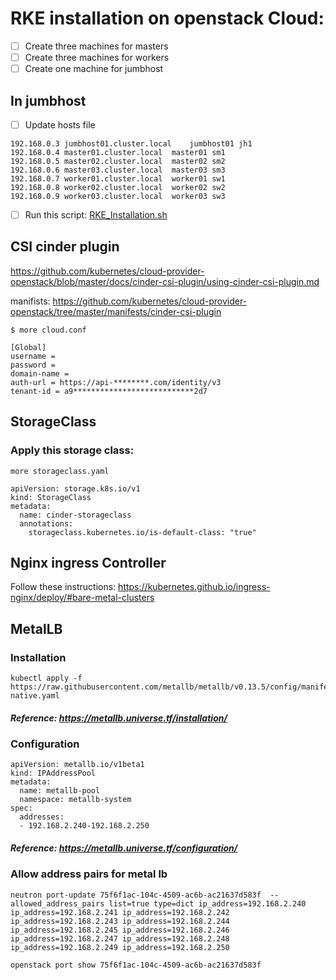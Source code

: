 # RKE installation on openstack Cloud:
- [ ] Create three machines for masters
- [ ] Create three machines for workers
- [ ] Create one machine for jumbhost

## In jumbhost
- [ ] Update hosts file

```
192.168.0.3	jumbhost01.cluster.local	jumbhost01 jh1
192.168.0.4	master01.cluster.local	master01 sm1
192.168.0.5	master02.cluster.local	master02 sm2
192.168.0.6	master03.cluster.local	master03 sm3
192.168.0.7	worker01.cluster.local	worker01 sw1
192.168.0.8	worker02.cluster.local	worker02 sw2
192.168.0.9	worker03.cluster.local	worker03 sw3

```

- [ ] Run this script:
[RKE_Installation.sh](https://github.com/abdulrahmansamy/k8s/blob/180d46ed9cca9b2200a802e1b4f5c63f90f2dac3/RKE_Installation.sh)


## CSI cinder plugin

https://github.com/kubernetes/cloud-provider-openstack/blob/master/docs/cinder-csi-plugin/using-cinder-csi-plugin.md

manifists:
https://github.com/kubernetes/cloud-provider-openstack/tree/master/manifests/cinder-csi-plugin

```
$ more cloud.conf 

[Global]
username = 
password = 
domain-name = 
auth-url = https://api-********.com/identity/v3
tenant-id = a9***************************2d7

```

## StorageClass

### Apply this storage class:

```
more storageclass.yaml 

apiVersion: storage.k8s.io/v1
kind: StorageClass
metadata:
  name: cinder-storageclass
  annotations:
    storageclass.kubernetes.io/is-default-class: "true"

```


## Nginx ingress Controller
Follow these instructions:
https://kubernetes.github.io/ingress-nginx/deploy/#bare-metal-clusters

## MetalLB
### Installation
```
kubectl apply -f https://raw.githubusercontent.com/metallb/metallb/v0.13.5/config/manifests/metallb-native.yaml
```

##### Reference: https://metallb.universe.tf/installation/

### Configuration
```
apiVersion: metallb.io/v1beta1
kind: IPAddressPool
metadata:
  name: metallb-pool
  namespace: metallb-system
spec:
  addresses:
  - 192.168.2.240-192.168.2.250
```

##### Reference: https://metallb.universe.tf/configuration/

### Allow address pairs for metal lb
```
neutron port-update 75f6f1ac-104c-4509-ac6b-ac21637d583f  --allowed_address_pairs list=true type=dict ip_address=192.168.2.240 ip_address=192.168.2.241 ip_address=192.168.2.242 ip_address=192.168.2.243 ip_address=192.168.2.244 ip_address=192.168.2.245 ip_address=192.168.2.246 ip_address=192.168.2.247 ip_address=192.168.2.248 ip_address=192.168.2.249 ip_address=192.168.2.250

openstack port show 75f6f1ac-104c-4509-ac6b-ac21637d583f
```





